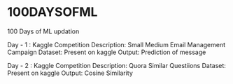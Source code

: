 # 100DAYSOFML
100 Days of ML updation

Day - 1 : Kaggle Competition
          Description: Small Medium Email Management Campaign
          Dataset: Present on kaggle
          Output: Prediction of message

Day - 2 : Kaggle Competition
          Description: Quora Similar Questiions
          Dataset: Present on kaggle
          Output: Cosine Similarity
